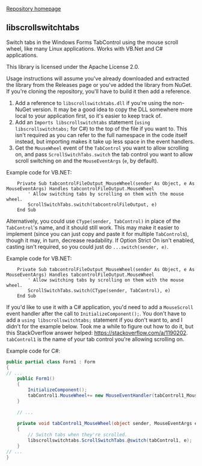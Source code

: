 [Repository homepage](https://github.com/drewnaylor/drews-libs)

## libscrollswitchtabs
Switch tabs in the Windows Forms TabControl using the mouse scroll wheel, like many Linux applications. Works with VB.Net and C# applications.

This library is licensed under the Apache License 2.0.

Usage instructions will assume you've already downloaded and extracted the library from the Releases page or you've added the library from NuGet. If you're cloning the repository, you'll have to build it then add a reference.
1. Add a reference to `libscrollswitchtabs.dll` if you're using the non-NuGet version. It may be a good idea to copy the DLL somewhere more local to your application first, so it's easier to keep track of.
2. Add an `Imports libscrollswitchtabs` statement (`using libscrollswitchtabs;` for C#) to the top of the file if you want to. This isn't required as you can refer to the full namespace in the code itself instead, but importing makes it take up less space in the event handlers.
3. Get the `MouseWheel` event of the `TabControl` you want to allow scrolling on, and pass `ScrollSwitchTabs.switch` the tab control you want to allow scroll switching on and the `MouseEventArgs` (`e`, by default).

Example code for VB.NET:
```vbnet
    Private Sub tabcontrolFileOutput_MouseWheel(sender As Object, e As MouseEventArgs) Handles tabcontrolFileOutput.MouseWheel
        ' Allow switching tabs by scrolling on them with the mouse wheel.
        ScrollSwitchTabs.switch(tabcontrolFileOutput, e)
    End Sub
```

Alternatively, you could use `CType(sender, TabControl)` in place of the `TabControl`'s name, and it should still work. This may make it easier to implement (since you can just copy and paste it for multiple `TabControl`s), though it may, in turn, decrease readability. If Option Strict On isn't enabled, casting isn't required, so you could just do `...switch(sender, e)`.

Example code for VB.NET:
```vbnet
    Private Sub tabcontrolFileOutput_MouseWheel(sender As Object, e As MouseEventArgs) Handles tabcontrolFileOutput.MouseWheel
        ' Allow switching tabs by scrolling on them with the mouse wheel.
        ScrollSwitchTabs.switch(CType(sender, TabControl), e)
    End Sub
```

If you'd like to use it with a C# application, you'd need to add a `MouseScroll` event handler after the call to `InitializeComponent();`. You don't have to add a `using libscrollswitchtabs;` statement if you don't want to, and I didn't for the example below. Took me a while to figure out how to do it, but this StackOverflow answer helped: https://stackoverflow.com/a/1190202. `tabControl1` is the name of your tab control you're allowing scrolling on.

Example code for C#:
```csharp
public partial class Form1 : Form
{
// ...
	public Form1()
	{
		InitializeComponent();
		tabControl1.MouseWheel+= new MouseEventHandler(tabControl1_MouseWheel);
	}
		
	// ...
		
	private void tabControl1_MouseWheel(object sender, MouseEventArgs e)
	{
		// Switch tabs when they're scrolled.
		libscrollswitchtabs.ScrollSwitchTabs.@switch(tabControl1, e);
	}
// ...
}
```